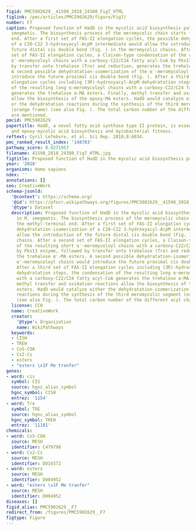 ```yaml
---
figid: PMC5902629__41598_2018_24380_Fig7_HTML
figlink: /pmc/articles/PMC5902629/figure/Fig7/
number: F7
caption: Proposed function of HadD in the mycolic acid biosynthesis pathway in M.
  smegmatis. The biosynthesis process of the meromycolic chain starts from the methyl-terminal
  end. After a first set of FAS-II elongation cycles, the possible dehydratation-isomerization
  of a C20-C22 3-hydroxyacyl-AcpM intermediate would allow the introduction of the
  future distal cis double bond (Fig. ) in the meromycolic chains. After a second
  set of FAS-II elongation cycles, a Claisen-type condensation of the resulting short
  α′-meromycoloyl chains with a carboxy-C22/C24 fatty acyl-CoA by Pks13 enzyme, followed
  by transfer onto trehalose (Tre) and reduction, generates the trehalose α′-MA esters.
  A second possible dehydratation-isomerization of the α′-meromycoloyl chains would
  introduce the future proximal cis double bond (Fig. ). After a third set of FAS-II
  elongation cycles including (3R)-hydroxyacyl-AcpM dehydratation steps, the condensation
  of the resulting long α-meromycoloyl chains with a carboxy-C22/C24 fatty acyl-CoA
  generates the trehalose α-MA esters. Finally, methyl transfer and oxidation reactions
  allow the biosynthesis of the epoxy-MA esters. HadD would catalyze either the dehydratation-isomerization
  or the dehydratation reactions during the synthesis of the third meromycolic segment
  (orange frame) (see also Fig. ). The total carbon number of the different acyl chains
  are mentioned.
pmcid: PMC5902629
papertitle: HadD, a novel fatty acid synthase type II protein, is essential for alpha-
  and epoxy-mycolic acid biosynthesis and mycobacterial fitness.
reftext: Cyril Lefebvre, et al. Sci Rep. 2018;8:6034.
pmc_ranked_result_index: '148703'
pathway_score: 0.9271957
filename: 41598_2018_24380_Fig7_HTML.jpg
figtitle: Proposed function of HadD in the mycolic acid biosynthesis pathway in M
year: '2018'
organisms: Homo sapiens
ndex: ''
annotations: []
seo: CreativeWork
schema-jsonld:
  '@context': https://schema.org/
  '@id': https://pfocr.wikipathways.org/figures/PMC5902629__41598_2018_24380_Fig7_HTML.html
  '@type': Dataset
  description: Proposed function of HadD in the mycolic acid biosynthesis pathway
    in M. smegmatis. The biosynthesis process of the meromycolic chain starts from
    the methyl-terminal end. After a first set of FAS-II elongation cycles, the possible
    dehydratation-isomerization of a C20-C22 3-hydroxyacyl-AcpM intermediate would
    allow the introduction of the future distal cis double bond (Fig. ) in the meromycolic
    chains. After a second set of FAS-II elongation cycles, a Claisen-type condensation
    of the resulting short α′-meromycoloyl chains with a carboxy-C22/C24 fatty acyl-CoA
    by Pks13 enzyme, followed by transfer onto trehalose (Tre) and reduction, generates
    the trehalose α′-MA esters. A second possible dehydratation-isomerization of the
    α′-meromycoloyl chains would introduce the future proximal cis double bond (Fig. ).
    After a third set of FAS-II elongation cycles including (3R)-hydroxyacyl-AcpM
    dehydratation steps, the condensation of the resulting long α-meromycoloyl chains
    with a carboxy-C22/C24 fatty acyl-CoA generates the trehalose α-MA esters. Finally,
    methyl transfer and oxidation reactions allow the biosynthesis of the epoxy-MA
    esters. HadD would catalyze either the dehydratation-isomerization or the dehydratation
    reactions during the synthesis of the third meromycolic segment (orange frame)
    (see also Fig. ). The total carbon number of the different acyl chains are mentioned.
  license: CC0
  name: CreativeWork
  creator:
    '@type': Organization
    name: WikiPathways
  keywords:
  - CISH
  - TREH
  - CoS-COA
  - Cs2-Cs
  - esters
  - "esters \x1F Me tranfer"
genes:
- word: cis
  symbol: CIS
  source: hgnc_alias_symbol
  hgnc_symbol: CISH
  entrez: '1154'
- word: Tre
  symbol: TRE
  source: hgnc_alias_symbol
  hgnc_symbol: TREH
  entrez: '11181'
chemicals:
- word: CoS-COA
  source: MESH
  identifier: C479798
- word: Cs2-Cs
  source: MESH
  identifier: D016572
- word: esters
  source: MESH
  identifier: D004952
- word: "esters \x1F Me tranfer"
  source: MESH
  identifier: D004952
diseases: []
figid_alias: PMC5902629__F7
redirect_from: /figures/PMC5902629__F7
figtype: Figure
---
```

